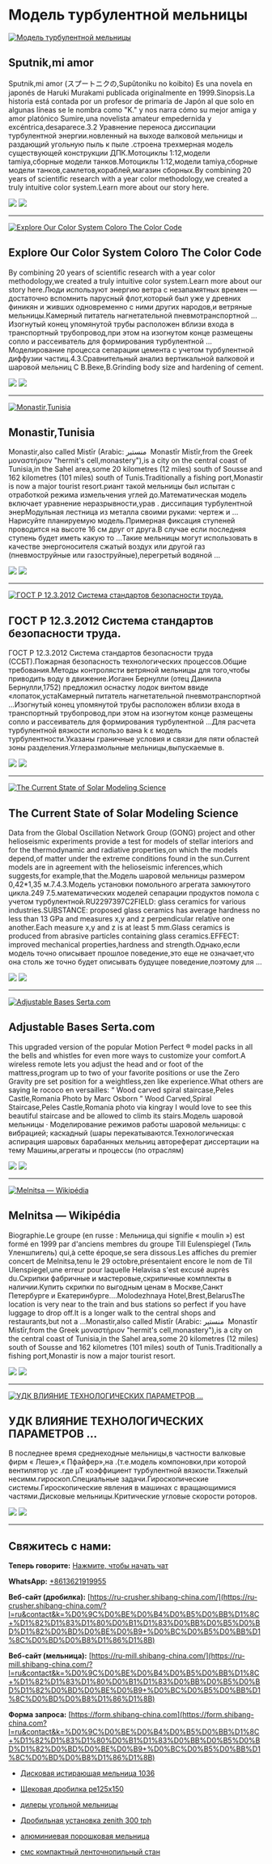 # Модель турбулентной мельницы

<a href="https://swt.shibang-china.com/?l=ru&img&k=%D0%9C%D0%BE%D0%B4%D0%B5%D0%BB%D1%8C+%D1%82%D1%83%D1%80%D0%B1%D1%83%D0%BB%D0%B5%D0%BD%D1%82%D0%BD%D0%BE%D0%B9+%D0%BC%D0%B5%D0%BB%D1%8C%D0%BD%D0%B8%D1%86%D1%8B" target="_blank">![Модель турбулентной мельницы](http://static.shibang-china.com/all-800x300/270.jpg)</a>

## Sputnik,mi amor
Sputnik,mi amor (スプートニクの,Sup&#251;toniku no koibito) Es una novela en japon&#233;s de Haruki Murakami publicada originalmente en 1999.Sinopsis.La historia est&#225; contada por un profesor de primaria de Jap&#243;n al que solo en algunas l&#237;neas se le nombra como &quot;K.&quot; y nos narra c&#243;mo su mejor amiga y amor plat&#243;nico Sumire,una novelista amateur empedernida y exc&#233;ntrica,desaparece.3.2 Уравнение переноса диссипации турбулентной энергии.новленный на выходе валковой мельницы и раздающий угольную пыль к пыле .строена трехмерная модель существующей конструкции ДПК.Мотоциклы 1:12,модели tamiya,сборные модели танков.Мотоциклы 1:12,модели tamiya,сборные модели танков,самлетов,кораблей,магазин сборных.By combining 20 years of scientific research with a year color methodology,we created a truly intuitive color system.Learn more about our story here.


<a href="https://whatsapp.shibangsoft.com/WhatsApp.php" target="_blank" title="WhatsApp">![](http://static.shibang-china.com/icon/whatsapp.png)</a> <a href="https://swt.shibang-china.com/?l=ru&icon&k=%D0%9C%D0%BE%D0%B4%D0%B5%D0%BB%D1%8C+%D1%82%D1%83%D1%80%D0%B1%D1%83%D0%BB%D0%B5%D0%BD%D1%82%D0%BD%D0%BE%D0%B9+%D0%BC%D0%B5%D0%BB%D1%8C%D0%BD%D0%B8%D1%86%D1%8B" target="_blank">![](http://static.shibang-china.com/icon/chat-ru.png)</a>

---

<a href="https://swt.shibang-china.com/?l=ru&img&k=%D0%9C%D0%BE%D0%B4%D0%B5%D0%BB%D1%8C+%D1%82%D1%83%D1%80%D0%B1%D1%83%D0%BB%D0%B5%D0%BD%D1%82%D0%BD%D0%BE%D0%B9+%D0%BC%D0%B5%D0%BB%D1%8C%D0%BD%D0%B8%D1%86%D1%8B" target="_blank">![Explore Our Color System Coloro The Color Code](http://static.shibang-china.com/all-800x300/319.jpg)</a>

## Explore Our Color System Coloro The Color Code
By combining 20 years of scientific research with a year color methodology,we created a truly intuitive color system.Learn more about our story here.Люди используют энергию ветра с незапамятных времен — достаточно вспомнить парусный флот,который был уже у древних финикян и живших одновременно с ними других народов,и ветряные мельницы.Камерный питатель нагнетательной пневмотранспортной …Изогнутый конец упомянутой трубы расположен вблизи входа в транспортный трубопровод,при этом на изогнутом конце размещены сопло и рассеиватель для формирования турбулентной …Моделирование процесса сепарации цемента с учетом турбулентной диффузии частиц.4.3.Сравнительный анализ вертикальной валковой и шаровой мельниц С В.Веке,В.Grinding body size and hardening of cement.


<a href="https://whatsapp.shibangsoft.com/WhatsApp.php" target="_blank" title="WhatsApp">![](http://static.shibang-china.com/icon/whatsapp.png)</a> <a href="https://swt.shibang-china.com/?l=ru&icon&k=%D0%9C%D0%BE%D0%B4%D0%B5%D0%BB%D1%8C+%D1%82%D1%83%D1%80%D0%B1%D1%83%D0%BB%D0%B5%D0%BD%D1%82%D0%BD%D0%BE%D0%B9+%D0%BC%D0%B5%D0%BB%D1%8C%D0%BD%D0%B8%D1%86%D1%8B" target="_blank">![](http://static.shibang-china.com/icon/chat-ru.png)</a>

---

<a href="https://swt.shibang-china.com/?l=ru&img&k=%D0%9C%D0%BE%D0%B4%D0%B5%D0%BB%D1%8C+%D1%82%D1%83%D1%80%D0%B1%D1%83%D0%BB%D0%B5%D0%BD%D1%82%D0%BD%D0%BE%D0%B9+%D0%BC%D0%B5%D0%BB%D1%8C%D0%BD%D0%B8%D1%86%D1%8B" target="_blank">![Monastir,Tunisia](http://static.shibang-china.com/all-800x300/69.jpg)</a>

## Monastir,Tunisia
Monastir,also called Mistīr (Arabic: منستير ‎ Monastīr Mistīr,from the Greek μοναστήριον &quot;hermit's cell,monastery&quot;),is a city on the central coast of Tunisia,in the Sahel area,some 20 kilometres (12 miles) south of Sousse and 162 kilometres (101 miles) south of Tunis.Traditionally a fishing port,Monastir is now a major tourist resort.риант такой мельницы был испытан с отработкой режима измельчения углей до.Математическая модель включает уравнение неразрывности,урав . диссипация турбулентной энерМодульная лестница из металла своими руками: чертеж и …Нарисуйте планируемую модель.Примерная фиксация ступеней проводится на высоте 16 см друг от друга.В случае если последняя ступень будет иметь какую то …Такие мельницы могут использовать в качестве энергоносителя сжатый воздух или другой газ (пневмоструйные или газоструйные),перегретый водяной …


<a href="https://whatsapp.shibangsoft.com/WhatsApp.php" target="_blank" title="WhatsApp">![](http://static.shibang-china.com/icon/whatsapp.png)</a> <a href="https://swt.shibang-china.com/?l=ru&icon&k=%D0%9C%D0%BE%D0%B4%D0%B5%D0%BB%D1%8C+%D1%82%D1%83%D1%80%D0%B1%D1%83%D0%BB%D0%B5%D0%BD%D1%82%D0%BD%D0%BE%D0%B9+%D0%BC%D0%B5%D0%BB%D1%8C%D0%BD%D0%B8%D1%86%D1%8B" target="_blank">![](http://static.shibang-china.com/icon/chat-ru.png)</a>

---

<a href="https://swt.shibang-china.com/?l=ru&img&k=%D0%9C%D0%BE%D0%B4%D0%B5%D0%BB%D1%8C+%D1%82%D1%83%D1%80%D0%B1%D1%83%D0%BB%D0%B5%D0%BD%D1%82%D0%BD%D0%BE%D0%B9+%D0%BC%D0%B5%D0%BB%D1%8C%D0%BD%D0%B8%D1%86%D1%8B" target="_blank">![ГОСТ Р 12.3.2012 Система стандартов безопасности труда.](http://static.shibang-china.com/all-800x300/1393.jpg)</a>

## ГОСТ Р 12.3.2012 Система стандартов безопасности труда.
ГОСТ Р 12.3.2012 Система стандартов безопасности труда (ССБТ).Пожарная безопасность технологических процессов.Общие требования.Методы контролясти ветряной мельницы для того,чтобы приводить воду в движение.Иоганн Бернулли (отец Даниила Бернулли,1752) предложил оснастку лодок винтом ввиде &#171;лопаток,устаКамерный питатель нагнетательной пневмотранспортной …Изогнутый конец упомянутой трубы расположен вблизи входа в транспортный трубопровод,при этом на изогнутом конце размещены сопло и рассеиватель для формирования турбулентной …Для расчета турбулентной вязкости использо вана k ε модель турбулентности.Указаны граничные условия и связи для пяти областей зоны разделения.Углеразмольные мельницы,выпускаемые в.


<a href="https://whatsapp.shibangsoft.com/WhatsApp.php" target="_blank" title="WhatsApp">![](http://static.shibang-china.com/icon/whatsapp.png)</a> <a href="https://swt.shibang-china.com/?l=ru&icon&k=%D0%9C%D0%BE%D0%B4%D0%B5%D0%BB%D1%8C+%D1%82%D1%83%D1%80%D0%B1%D1%83%D0%BB%D0%B5%D0%BD%D1%82%D0%BD%D0%BE%D0%B9+%D0%BC%D0%B5%D0%BB%D1%8C%D0%BD%D0%B8%D1%86%D1%8B" target="_blank">![](http://static.shibang-china.com/icon/chat-ru.png)</a>

---

<a href="https://swt.shibang-china.com/?l=ru&img&k=%D0%9C%D0%BE%D0%B4%D0%B5%D0%BB%D1%8C+%D1%82%D1%83%D1%80%D0%B1%D1%83%D0%BB%D0%B5%D0%BD%D1%82%D0%BD%D0%BE%D0%B9+%D0%BC%D0%B5%D0%BB%D1%8C%D0%BD%D0%B8%D1%86%D1%8B" target="_blank">![The Current State of Solar Modeling Science](http://static.shibang-china.com/all-800x300/788.jpg)</a>

## The Current State of Solar Modeling Science
Data from the Global Oscillation Network Group (GONG) project and other helioseismic experiments provide a test for models of stellar interiors and for the thermodynamic and radiative properties,on which the models depend,of matter under the extreme conditions found in the sun.Current models are in agreement with the helioseismic inferences,which suggests,for example,that the.Модель шаровой мельницы размером 0,42*1,35 м.7.4.3.Модель установки помольного агрегата замкнутого цикла.249 7.5.математических моделей сепарации продуктов помола с учетом турбулентной.RU2297397C2FIELD: glass ceramics for various industries.SUBSTANCE: proposed glass ceramics has average hardness no less than 13 GPa and measures x,y and z perpendicular relative one another.Each measure x,y and z is at least 5 mm.Glass ceramics is produced from abrasive particles containing glass ceramics.EFFECT: improved mechanical properties,hardness and strength.Однако,если модель точно описывает прошлое поведение,это еще не означает,что она столь же точно будет описывать будущее поведение,поэтому для …


<a href="https://whatsapp.shibangsoft.com/WhatsApp.php" target="_blank" title="WhatsApp">![](http://static.shibang-china.com/icon/whatsapp.png)</a> <a href="https://swt.shibang-china.com/?l=ru&icon&k=%D0%9C%D0%BE%D0%B4%D0%B5%D0%BB%D1%8C+%D1%82%D1%83%D1%80%D0%B1%D1%83%D0%BB%D0%B5%D0%BD%D1%82%D0%BD%D0%BE%D0%B9+%D0%BC%D0%B5%D0%BB%D1%8C%D0%BD%D0%B8%D1%86%D1%8B" target="_blank">![](http://static.shibang-china.com/icon/chat-ru.png)</a>

---

<a href="https://swt.shibang-china.com/?l=ru&img&k=%D0%9C%D0%BE%D0%B4%D0%B5%D0%BB%D1%8C+%D1%82%D1%83%D1%80%D0%B1%D1%83%D0%BB%D0%B5%D0%BD%D1%82%D0%BD%D0%BE%D0%B9+%D0%BC%D0%B5%D0%BB%D1%8C%D0%BD%D0%B8%D1%86%D1%8B" target="_blank">![Adjustable Bases Serta.com](http://static.shibang-china.com/all-800x300/574.jpg)</a>

## Adjustable Bases Serta.com
This upgraded version of the popular Motion Perfect &#174; model packs in all the bells and whistles for even more ways to customize your comfort.A wireless remote lets you adjust the head and or foot of the mattress,program up to two of your favorite positions or use the Zero Gravity pre set position for a weightless,zen like experience.What others are saying le rococo en versailles: “ Wood carved spiral staircase,Peles Castle,Romania Photo by Marc Osborn ” Wood Carved,Spiral Staircase,Peles Castle,Romania photo via kingray I would love to see this beautiful staircase and be allowed to climb its stairs.Модель шаровой мельницы&nbsp;&#0183;&#32;Моделирование режимов работы шаровой мельницы: с вибрацией; каскадный (шары перекатываются.Технологическая аспирация шаровых барабанных мельниц автореферат диссертации на тему Машины,агрегаты и процессы (по отраслям)


<a href="https://whatsapp.shibangsoft.com/WhatsApp.php" target="_blank" title="WhatsApp">![](http://static.shibang-china.com/icon/whatsapp.png)</a> <a href="https://swt.shibang-china.com/?l=ru&icon&k=%D0%9C%D0%BE%D0%B4%D0%B5%D0%BB%D1%8C+%D1%82%D1%83%D1%80%D0%B1%D1%83%D0%BB%D0%B5%D0%BD%D1%82%D0%BD%D0%BE%D0%B9+%D0%BC%D0%B5%D0%BB%D1%8C%D0%BD%D0%B8%D1%86%D1%8B" target="_blank">![](http://static.shibang-china.com/icon/chat-ru.png)</a>

---

<a href="https://swt.shibang-china.com/?l=ru&img&k=%D0%9C%D0%BE%D0%B4%D0%B5%D0%BB%D1%8C+%D1%82%D1%83%D1%80%D0%B1%D1%83%D0%BB%D0%B5%D0%BD%D1%82%D0%BD%D0%BE%D0%B9+%D0%BC%D0%B5%D0%BB%D1%8C%D0%BD%D0%B8%D1%86%D1%8B" target="_blank">![Melnitsa — Wikip&#233;dia](http://static.shibang-china.com/all-800x300/909.jpg)</a>

## Melnitsa — Wikip&#233;dia
Biographie.Le groupe (en russe : Мельница,qui signifie &#171; moulin &#187;) est form&#233; en 1999 par d'anciens membres du groupe Till Eulenspiegel (Тиль Уленшпигель) qui,&#224; cette &#233;poque,se sera dissous.Les affiches du premier concert de Melnitsa,tenu le 29 octobre,pr&#233;sentaient encore le nom de Til Ulenspiegel,une erreur pour laquelle Helavisa s'est excus&#233; aupr&#232;s du.Скрипки фабричные и мастеровые,скрипичные комплекты в наличии.Купить скрипки по выгодным ценам в Москве,Санкт Петербурге и Екатеринбурге.…Molodezhnaya Hotel,Brest,BelarusThe location is very near to the train and bus stations so perfect if you have luggage to drop off.It is a longer walk to the central shops and restaurants,but not a …Monastir,also called Mistīr (Arabic: منستير ‎ Monastīr Mistīr,from the Greek μοναστήριον &quot;hermit's cell,monastery&quot;),is a city on the central coast of Tunisia,in the Sahel area,some 20 kilometres (12 miles) south of Sousse and 162 kilometres (101 miles) south of Tunis.Traditionally a fishing port,Monastir is now a major tourist resort.


<a href="https://whatsapp.shibangsoft.com/WhatsApp.php" target="_blank" title="WhatsApp">![](http://static.shibang-china.com/icon/whatsapp.png)</a> <a href="https://swt.shibang-china.com/?l=ru&icon&k=%D0%9C%D0%BE%D0%B4%D0%B5%D0%BB%D1%8C+%D1%82%D1%83%D1%80%D0%B1%D1%83%D0%BB%D0%B5%D0%BD%D1%82%D0%BD%D0%BE%D0%B9+%D0%BC%D0%B5%D0%BB%D1%8C%D0%BD%D0%B8%D1%86%D1%8B" target="_blank">![](http://static.shibang-china.com/icon/chat-ru.png)</a>

---

<a href="https://swt.shibang-china.com/?l=ru&img&k=%D0%9C%D0%BE%D0%B4%D0%B5%D0%BB%D1%8C+%D1%82%D1%83%D1%80%D0%B1%D1%83%D0%BB%D0%B5%D0%BD%D1%82%D0%BD%D0%BE%D0%B9+%D0%BC%D0%B5%D0%BB%D1%8C%D0%BD%D0%B8%D1%86%D1%8B" target="_blank">![УДК ВЛИЯНИЕ ТЕХНОЛОГИЧЕСКИХ ПАРАМЕТРОВ …](http://static.shibang-china.com/all-800x300/255.jpg)</a>

## УДК ВЛИЯНИЕ ТЕХНОЛОГИЧЕСКИХ ПАРАМЕТРОВ …
В последнее время среднеходные мельницы,в частности валковые фирм &#171; Леше&#187;,&#171; Пфайфер&#187;,на .(т.е.модель компоновки,при которой вентилятор ус .где &#181;Т коэффициент турбулентной вязкости.Тяжелый несимм.гироскоп.Специальные задачи.Гироскопические системы.Гироскопические явления в машинах с вращающимися частями.Дисковые мельницы.Критические угловые скорости роторов.

<a href="https://whatsapp.shibangsoft.com/WhatsApp.php" target="_blank" title="WhatsApp">![](http://static.shibang-china.com/icon/whatsapp.png)</a> <a href="https://swt.shibang-china.com/?l=ru&icon&k=%D0%9C%D0%BE%D0%B4%D0%B5%D0%BB%D1%8C+%D1%82%D1%83%D1%80%D0%B1%D1%83%D0%BB%D0%B5%D0%BD%D1%82%D0%BD%D0%BE%D0%B9+%D0%BC%D0%B5%D0%BB%D1%8C%D0%BD%D0%B8%D1%86%D1%8B" target="_blank">![](http://static.shibang-china.com/icon/chat-ru.png)</a>

---
## Свяжитесь с нами:

**Теперь говорите:** [Нажмите, чтобы начать чат](https://swt.shibang-china.com?l=ru&contact&k=%D0%9C%D0%BE%D0%B4%D0%B5%D0%BB%D1%8C+%D1%82%D1%83%D1%80%D0%B1%D1%83%D0%BB%D0%B5%D0%BD%D1%82%D0%BD%D0%BE%D0%B9+%D0%BC%D0%B5%D0%BB%D1%8C%D0%BD%D0%B8%D1%86%D1%8B)

**WhatsApp:**  [+8613621919955](https://whatsapp.shibangsoft.com/WhatsApp.php)

**Веб-сайт (дробилка):** [https://ru-crusher.shibang-china.com/](https://ru-crusher.shibang-china.com/?l=ru&contact&k=%D0%9C%D0%BE%D0%B4%D0%B5%D0%BB%D1%8C+%D1%82%D1%83%D1%80%D0%B1%D1%83%D0%BB%D0%B5%D0%BD%D1%82%D0%BD%D0%BE%D0%B9+%D0%BC%D0%B5%D0%BB%D1%8C%D0%BD%D0%B8%D1%86%D1%8B)

**Веб-сайт (мельница):** [https://ru-mill.shibang-china.com/](https://ru-mill.shibang-china.com/?l=ru&contact&k=%D0%9C%D0%BE%D0%B4%D0%B5%D0%BB%D1%8C+%D1%82%D1%83%D1%80%D0%B1%D1%83%D0%BB%D0%B5%D0%BD%D1%82%D0%BD%D0%BE%D0%B9+%D0%BC%D0%B5%D0%BB%D1%8C%D0%BD%D0%B8%D1%86%D1%8B)

**Форма запроса:** [https://form.shibang-china.com](https://form.shibang-china.com?l=ru&contact&k=%D0%9C%D0%BE%D0%B4%D0%B5%D0%BB%D1%8C+%D1%82%D1%83%D1%80%D0%B1%D1%83%D0%BB%D0%B5%D0%BD%D1%82%D0%BD%D0%BE%D0%B9+%D0%BC%D0%B5%D0%BB%D1%8C%D0%BD%D0%B8%D1%86%D1%8B)

* [Дисковая истирающая мельница 1036](../123/%D0%94%D0%B8%D1%81%D0%BA%D0%BE%D0%B2%D0%B0%D1%8F%20%D0%B8%D1%81%D1%82%D0%B8%D1%80%D0%B0%D1%8E%D1%89%D0%B0%D1%8F%20%D0%BC%D0%B5%D0%BB%D1%8C%D0%BD%D0%B8%D1%86%D0%B0%201036.md)

* [Щековая дробилка pe125x150](../124/%D0%A9%D0%B5%D0%BA%D0%BE%D0%B2%D0%B0%D1%8F%20%D0%B4%D1%80%D0%BE%D0%B1%D0%B8%D0%BB%D0%BA%D0%B0%20pe125x150.md)

* [дилеры угольной мельницы](../124/%D0%B4%D0%B8%D0%BB%D0%B5%D1%80%D1%8B%20%D1%83%D0%B3%D0%BE%D0%BB%D1%8C%D0%BD%D0%BE%D0%B9%20%D0%BC%D0%B5%D0%BB%D1%8C%D0%BD%D0%B8%D1%86%D1%8B.md)

* [Дробильная установка zenith 300 tph](../125/%D0%94%D1%80%D0%BE%D0%B1%D0%B8%D0%BB%D1%8C%D0%BD%D0%B0%D1%8F%20%D1%83%D1%81%D1%82%D0%B0%D0%BD%D0%BE%D0%B2%D0%BA%D0%B0%20zenith%20300%20tph.md)

* [алюминиевая порошковая мельница](../122/%D0%B0%D0%BB%D1%8E%D0%BC%D0%B8%D0%BD%D0%B8%D0%B5%D0%B2%D0%B0%D1%8F%20%D0%BF%D0%BE%D1%80%D0%BE%D1%88%D0%BA%D0%BE%D0%B2%D0%B0%D1%8F%20%D0%BC%D0%B5%D0%BB%D1%8C%D0%BD%D0%B8%D1%86%D0%B0.md)

* [смс компактный ленточнопильный стан](../123/%D1%81%D0%BC%D1%81%20%D0%BA%D0%BE%D0%BC%D0%BF%D0%B0%D0%BA%D1%82%D0%BD%D1%8B%D0%B9%20%D0%BB%D0%B5%D0%BD%D1%82%D0%BE%D1%87%D0%BD%D0%BE%D0%BF%D0%B8%D0%BB%D1%8C%D0%BD%D1%8B%D0%B9%20%D1%81%D1%82%D0%B0%D0%BD.md)